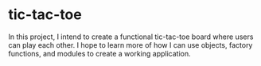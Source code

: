 # tic-tac-toe

In this project, I intend to create a functional tic-tac-toe board where users can play each other. I hope to learn more of how I can use objects, factory functions, and modules to create a working application. 